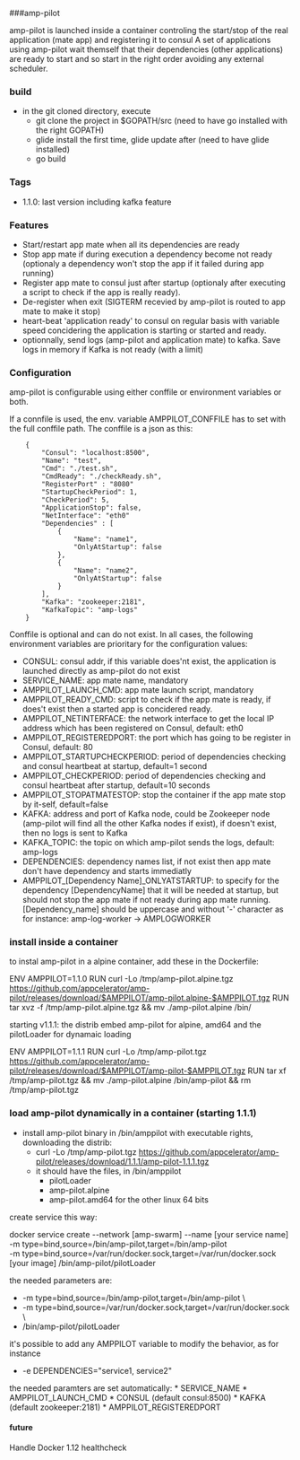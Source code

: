 ###amp-pilot

amp-pilot is launched inside a container controling the start/stop of the real application (mate app) and registering it to consul
A set of applications using amp-pilot wait themself that their dependencies (other applications) are ready to start and so start in the right order avoiding any external scheduler.


### build

* in the git cloned directory, execute
    * git clone the project in $GOPATH/src (need to have go installed with the right GOPATH)
    * glide install the first time, glide update after (need to have glide installed)
    * go build

### Tags

* 1.1.0: last version including kafka feature

### Features

 * Start/restart app mate when all its dependencies are ready
 * Stop app mate if during execution a dependency become not ready (optionaly a dependency won't stop the app if it failed during app running)
 * Register app mate to consul just after startup (optionaly after executing a script to check if the app is really ready).
 * De-register when exit (SIGTERM recevied by amp-pilot is routed to app mate to make it stop)
 * heart-beat 'application ready' to consul on regular basis with variable speed concidering the application is starting or started and ready.
 * optionnally, send logs (amp-pilot and application mate) to kafka. Save logs in memory if  Kafka is not ready (with a limit)



### Configuration

amp-pilot is configurable using either conffile or environment variables or both.


If a connfile is used, the env. variable AMPPILOT_CONFFILE has to set with the full conffile path. The conffile is a json as this:

```
    {
        "Consul": "localhost:8500",
        "Name": "test",
        "Cmd": "./test.sh",
        "CmdReady": "./checkReady.sh",
        "RegisterPort" : "8080"
        "StartupCheckPeriod": 1,
        "CheckPeriod": 5,
        "ApplicationStop": false,
        "NetInterface": "eth0"
        "Dependencies" : [
            {
                "Name": "name1",
                "OnlyAtStartup": false
            },
            {
                "Name": "name2",
                "OnlyAtStartup": false                
            }
        ],
        "Kafka": "zookeeper:2181",
        "KafkaTopic": "amp-logs"
    }
```

Conffile is optional and can do not exist. In all cases, the following environment variables are prioritary for the configuration values:

 * CONSUL: consul addr, if this variable does'nt exist, the application is launched directly as amp-pilot do not exist
 * SERVICE_NAME: app mate name, mandatory
 * AMPPILOT_LAUNCH_CMD: app mate launch script, mandatory
 * AMPPILOT_READY_CMD: script to check if the app mate is ready, if does't exist then a started app is concidered ready.
 * AMPPILOT_NETINTERFACE: the network interface to get the local IP address which has been registered on Consul, default: eth0
 * AMPPILOT_REGISTEREDPORT: the port which has going to be register in Consul, default: 80
 * AMPPILOT_STARTUPCHECKPERIOD: period of dependencies checking and consul heartbeat at startup, default=1 second
 * AMPPILOT_CHECKPERIOD: period of dependencies checking and consul heartbeat after startup, default=10 seconds
 * AMPPILOT_STOPATMATESTOP: stop the container if the app mate stop by it-self, default=false
 * KAFKA: address and port of Kafka node, could be Zookeeper node (amp-pilot will find all the other Kafka nodes if exist), if doesn't exist, then no logs is sent to Kafka
 * KAFKA_TOPIC: the topic on which amp-pilot sends the logs, default: amp-logs
 * DEPENDENCIES: dependency names list, if not exist then app mate don't have dependency and starts immediatly
 * AMPPILOT_[Dependency Name]_ONLYATSTARTUP: to specify for the dependency [DependencyName] that it will be needed at startup, but should not stop the app mate if not ready during app mate running. [Dependency_name] should be uppercase and without '-' character as for instance: amp-log-worker -> AMPLOGWORKER



### install inside a container

to instal amp-pilot in a alpine container, add these in the Dockerfile:


ENV AMPPILOT=1.1.0
RUN curl -Lo /tmp/amp-pilot.alpine.tgz https://github.com/appcelerator/amp-pilot/releases/download/$AMPPILOT/amp-pilot.alpine-$AMPPILOT.tgz
RUN tar xvz -f /tmp/amp-pilot.alpine.tgz && mv ./amp-pilot.alpine /bin/

starting v1.1.1: the distrib embed amp-pilot for alpine, amd64 and the pilotLoader for dynamaic loading

ENV AMPPILOT=1.1.1
RUN curl -Lo /tmp/amp-pilot.tgz https://github.com/appcelerator/amp-pilot/releases/download/$AMPPILOT/amp-pilot-$AMPPILOT.tgz
RUN tar xf /tmp/amp-pilot.tgz && mv ./amp-pilot.alpine /bin/amp-pilot && rm /tmp/amp-pilot.tgz



### load amp-pilot dynamically in a container (starting 1.1.1)

* install amp-pilot binary in /bin/amppilot with executable rights, downloading the distrib:
    * curl -Lo /tmp/amp-pilot.tgz https://github.com/appcelerator/amp-pilot/releases/download/1.1.1/amp-pilot-1.1.1.tgz
    * it should have the files, in /bin/amppilot
        * pilotLoader 
        * amp-pilot.alpine
        * amp-pilot.amd64  for the other linux 64 bits


create service this way:

docker service create --network [amp-swarm] --name [your service name] \
 -m type=bind,source=/bin/amp-pilot,target=/bin/amp-pilot \
 -m type=bind,source=/var/run/docker.sock,target=/var/run/docker.sock \
 [your image] /bin/amp-pilot/pilotLoader


 the needed parameters are:
 * -m type=bind,source=/bin/amp-pilot,target=/bin/amp-pilot \
 * -m type=bind,source=/var/run/docker.sock,target=/var/run/docker.sock \
 * /bin/amp-pilot/pilotLoader

 it's possible to add any AMPPILOT variable to modify the behavior, as for instance
 * -e DEPENDENCIES="service1, service2"

 the needed paramters are set automatically:
    * SERVICE_NAME
    * AMPPILOT_LAUNCH_CMD
    * CONSUL (default consul:8500)
    * KAFKA (default zookeeper:2181)
    * AMPPILOT_REGISTEREDPORT


#### future

Handle Docker 1.12 healthcheck 

